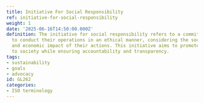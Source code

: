 ```yaml
---
title: Initiative For Social Responsibility
ref: initiative-for-social-responsibility
weight: 1
date: '2025-06-16T14:50:00.000Z'
definition: The initiative for social responsibility refers to a commitment by organizations
  to conduct their operations in an ethical manner, considering the social, environmental,
  and economic impact of their actions. This initiative aims to promote positive contributions
  to society while ensuring accountability and transparency.
tags:
- sustainability
- goals
- advocacy
id: GL262
categories:
- ISO terminology
---
```


